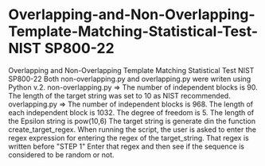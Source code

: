# Overlapping-and-Non-Overlapping-Template-Matching-Statistical-Test-NIST SP800-22
Overlapping and Non-Overlapping Template Matching Statistical Test NIST SP800-22
Both non-overlapping.py and overlapping.py were writen using Python v.2.
non-overlapping.py => 
  The number of independent blocks is 90.
  The length of the target string was set to 10 as NIST recommended.
 overlapping.py =>
  The number of independent blocks is 968.
  The length of each independent block is 1032.
  The degree of freedom is 5.
  The length of the Epsilon string is pow(10,6)
  The target string is generate din the function create_target_regex.
  When running the script, the user is asked to enter the regex expression for entering the regex of the target_string.
  That regex is written before "STEP 1"
  Enter that regex and then see if the sequence is considered to be random or not. 
